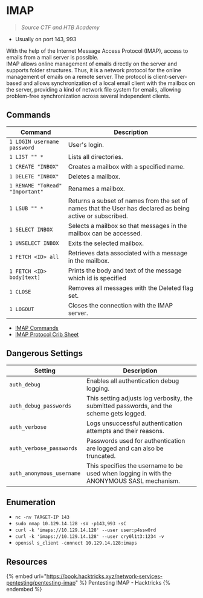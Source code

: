 # IMAP

> *Source CTF and HTB Academy*

- Usually on port 143, 993

With the help of the Internet Message Access Protocol (IMAP), access to emails from a mail server is possible.  
IMAP allows online management of emails directly on the server and supports folder structures. Thus, it is a network protocol for the online management of emails on a remote server. The protocol is client-server-based and allows synchronization of a local email client with the mailbox on the server, providing a kind of network file system for emails, allowing problem-free synchronization across several independent clients.  

## Commands

|Command|Description|
|-------|-----------|
|`1 LOGIN username password`|User's login.|
|`1 LIST "" *`|Lists all directories.|
|`1 CREATE "INBOX"`|Creates a mailbox with a specified name.|
|`1 DELETE "INBOX"`|Deletes a mailbox.|
|`1 RENAME "ToRead" "Important"`|Renames a mailbox.|
|`1 LSUB "" *`|Returns a subset of names from the set of names that the User has declared as being active or subscribed.|
|`1 SELECT INBOX`|Selects a mailbox so that messages in the mailbox can be accessed.|
|`1 UNSELECT INBOX`|Exits the selected mailbox.|
|`1 FETCH <ID> all`|Retrieves data associated with a message in the mailbox.|
|`1 FETCH <ID> body[text]`|Prints the body and text of the message which id is specified|
|`1 CLOSE`|Removes all messages with the Deleted flag set.|
|`1 LOGOUT`|Closes the connection with the IMAP server.|

- [IMAP Commands](https://www.atmail.com/blog/imap-commands/)
- [IMAP Protocol Crib Sheet](https://donsutherland.org/crib/imap)

## Dangerous Settings

|Setting|Description|
|-------|-----------|
|`auth_debug`|Enables all authentication debug logging.|
|`auth_debug_passwords`|This setting adjusts log verbosity, the submitted passwords, and the scheme gets logged.|
|`auth_verbose`|Logs unsuccessful authentication attempts and their reasons.|
|`auth_verbose_passwords`|Passwords used for authentication are logged and can also be truncated.|
|`auth_anonymous_username`|This specifies the username to be used when logging in with the ANONYMOUS SASL mechanism.|

## Enumeration

- `nc -nv TARGET-IP 143`
- `sudo nmap 10.129.14.128 -sV -p143,993 -sC`
- `curl -k 'imaps://10.129.14.128' --user user:p4ssw0rd`
- `curl -k 'imaps://10.129.14.128' --user cry0l1t3:1234 -v`
- `openssl s_client -connect 10.129.14.128:imaps`

## Resources

{% embed url="https://book.hacktricks.xyz/network-services-pentesting/pentesting-imap" %} Pentesting IMAP - Hacktricks {% endembed %}  
